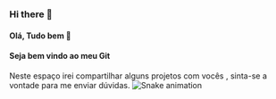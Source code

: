 ### Hi there 👋
#### Olá, Tudo bem  👋 
#### Seja bem vindo ao meu Git
Neste espaço irei compartilhar alguns projetos com vocês , sinta-se a vontade para me enviar dúvidas.
![Snake animation](https://www.alura.com.br/artigos/assets/como-criar-um-readme-para-seu-perfil-github/imagem14.gif)

<!--
**duvilela/duvilela** is a ✨ _special_ ✨ repository because its `README.md` (this file) appears on your GitHub profile.

Here are some ideas to get you started:

- 🔭 I’m currently working on ...
- 🌱 I’m currently learning ...
- 👯 I’m looking to collaborate on ...
- 🤔 I’m looking for help with ...
- 💬 Ask me about ...
- 📫 How to reach me: ...
- 😄 Pronouns: ...
- ⚡ Fun fact: ...
-->
